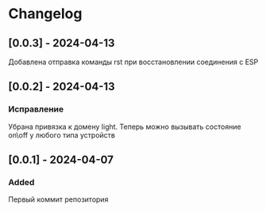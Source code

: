 # Changelog

## [0.0.3] - 2024-04-13
Добавлена отправка команды rst при восстановлении соединения с ESP

## [0.0.2] - 2024-04-13

### Исправление
Убрана привязка к домену light. Теперь можно вызывать состояние on\off у любого типа устройств

## [0.0.1] - 2024-04-07

### Added

Первый коммит репозитория